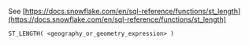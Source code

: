 See [https://docs.snowflake.com/en/sql-reference/functions/st_length](https://docs.snowflake.com/en/sql-reference/functions/st_length)
```
ST_LENGTH( <geography_or_geometry_expression> )
```
